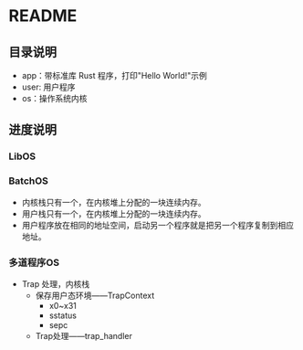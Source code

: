 # README

## 目录说明

- app：带标准库 Rust 程序，打印"Hello World!"示例
- user: 用户程序
- os：操作系统内核

## 进度说明

### LibOS

### BatchOS

- 内核栈只有一个，在内核堆上分配的一块连续内存。
- 用户栈只有一个，在内核堆上分配的一块连续内存。
- 用户程序放在相同的地址空间，启动另一个程序就是把另一个程序复制到相应地址。

### 多道程序OS

- Trap 处理，内核栈
  - 保存用户态环境——TrapContext
    - x0~x31
    - sstatus
    - sepc
  - Trap处理——trap_handler
